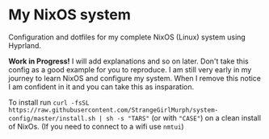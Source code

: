 # My NixOS system

Configuration and dotfiles for my complete NixOS (Linux) system using Hyprland.

**Work in Progress!** I will add explanations and so on later. Don't take this config as a good example for you to reproduce. I am still very early in my journey to learn NixOS and configure my system. When I remove this notice I am confident in it and you can take this as insparation.

To install run `curl -fsSL https://raw.githubusercontent.com/StrangeGirlMurph/system-config/master/install.sh | sh -s "TARS"` (or with `"CASE"`) on a clean install of NixOs. (If you need to connect to a wifi use `nmtui`)